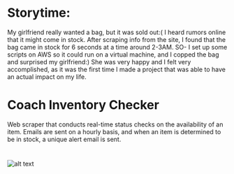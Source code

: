 # Storytime:
My girlfriend really wanted a bag, but it was sold out:( I heard rumors online that it might come in stock. After scraping info from the site, I found that the bag came in stock for 6 seconds at a time around 2-3AM. SO- I set up some scripts on AWS so it could run on a virtual machine, and I copped the bag and surprised my girlfriend:) She was very happy and I felt very accomplished, as it was the first time I made a project that was able to have an actual impact on my life.

# Coach Inventory Checker
Web scraper that conducts real-time status checks on the availability of an item. Emails are sent on a hourly basis, and when an item is determined to be in stock, a unique alert email is sent.
#
![alt text](https://images.coach.com/is/image/Coach/c7658_imcah_a0?$mobileProduct$)
